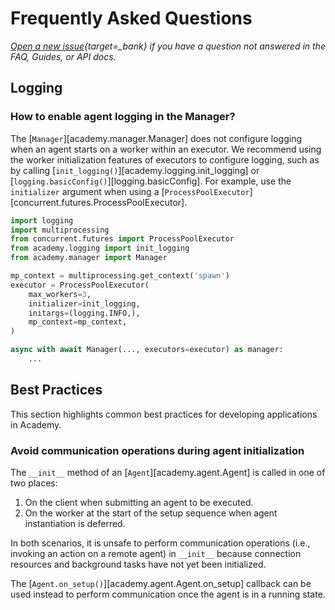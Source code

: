 # Frequently Asked Questions

*[Open a new issue](https://github.com/proxystore/academy/issues){target=_bank} if you have a question not answered in the FAQ, Guides, or API docs.*

## Logging

### How to enable agent logging in the Manager?

The [`Manager`][academy.manager.Manager] does not configure logging when an agent starts on a worker within an executor.
We recommend using the worker initialization features of executors to configure logging, such as by calling [`init_logging()`][academy.logging.init_logging] or [`logging.basicConfig()`][logging.basicConfig].
For example, use the `initializer` argument when using a [`ProcessPoolExecutor`][concurrent.futures.ProcessPoolExecutor].

```python
import logging
import multiprocessing
from concurrent.futures import ProcessPoolExecutor
from academy.logging import init_logging
from academy.manager import Manager

mp_context = multiprocessing.get_context('spawn')
executor = ProcessPoolExecutor(
    max_workers=3,
    initializer=init_logging,
    initargs=(logging.INFO,),
    mp_context=mp_context,
)

async with await Manager(..., executors=executor) as manager:
    ...
```

## Best Practices

This section highlights common best practices for developing applications in Academy.

### Avoid communication operations during agent initialization

The `__init__` method of an [`Agent`][academy.agent.Agent] is called in one of two places:

1. On the client when submitting an agent to be executed.
1. On the worker at the start of the setup sequence when agent instantiation is deferred.

In both scenarios, it is unsafe to perform communication operations (i.e., invoking an action on a remote agent) in `__init__` because connection resources and background tasks have not yet been initialized.

The [`Agent.on_setup()`][academy.agent.Agent.on_setup] callback can be used instead to perform communication once the agent is in a running state.
